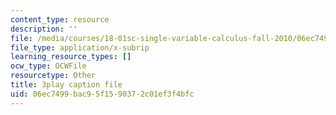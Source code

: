 ```yaml
---
content_type: resource
description: ''
file: /media/courses/18-01sc-single-variable-calculus-fall-2010/06ec7499bac95f1590372c01ef3f4bfc_Bv9kVDcj7yo.vtt
file_type: application/x-subrip
learning_resource_types: []
ocw_type: OCWFile
resourcetype: Other
title: 3play caption file
uid: 06ec7499-bac9-5f15-9037-2c01ef3f4bfc
---
```

